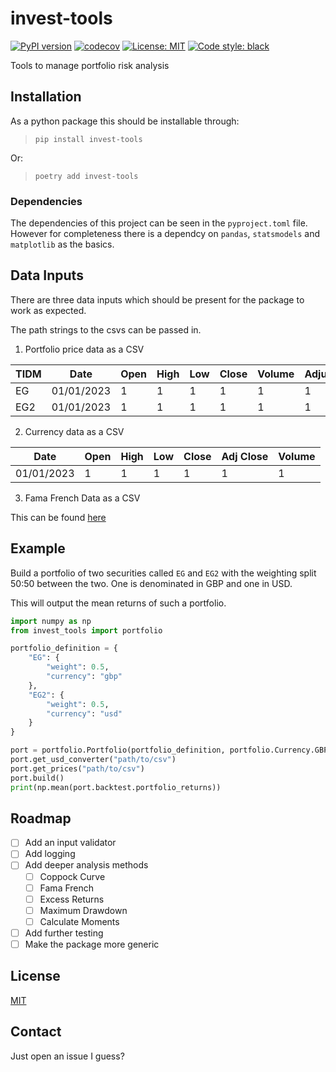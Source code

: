 # invest-tools

[![PyPI version](https://badge.fury.io/py/invest-tools.svg)](https://badge.fury.io/py/invest-tools)
[![codecov](https://codecov.io/gh/leo-jp-edwards/invest-tools/branch/main/graph/badge.svg?token=C1W8MZFS80)](https://codecov.io/gh/leo-jp-edwards/invest-tools)
[![License: MIT](https://img.shields.io/badge/License-MIT-yellow.svg)](https://opensource.org/licenses/MIT)
[![Code style: black](https://img.shields.io/badge/code%20style-black-000000.svg)](https://github.com/psf/black)

Tools to manage portfolio risk analysis

## Installation

As a python package this should be installable through:

> `pip install invest-tools`

Or:

> `poetry add invest-tools`

### Dependencies

The dependencies of this project can be seen in the `pyproject.toml` file. However for completeness there is a dependcy on `pandas`, `statsmodels` and `matplotlib` as the basics.

## Data Inputs

There are three data inputs which should be present for the package to work as expected. 

The path strings to the csvs can be passed in. 

1. Portfolio price data as a CSV

| TIDM | Date | Open | High | Low | Close | Volume | Adjustment |
|------|------|------|------|-----|-------|--------|------------|
| EG | 01/01/2023 | 1 | 1 | 1 | 1 | 1 | 1 |
| EG2 | 01/01/2023 | 1 | 1 | 1 | 1 | 1 | 1 |

2. Currency data as a CSV

| Date | Open | High | Low | Close | Adj Close | Volume |
|------|------|------|-----|-------|-----------|--------|
| 01/01/2023 | 1 | 1 | 1 | 1 | 1 | 1 |

3. Fama French Data as a CSV

This can be found [here](https://mba.tuck.dartmouth.edu/pages/faculty/ken.french/data_library.html)

## Example

Build a portfolio of two securities called `EG` and `EG2` with the weighting split 50:50 between the two. One is denominated in GBP and one in USD.

This will output the mean returns of such a portfolio.

```python
import numpy as np
from invest_tools import portfolio

portfolio_definition = {
    "EG": {
        "weight": 0.5,
        "currency": "gbp"
    },
    "EG2": {
        "weight": 0.5,
        "currency": "usd"
    }
}

port = portfolio.Portfolio(portfolio_definition, portfolio.Currency.GBP)
port.get_usd_converter("path/to/csv")
port.get_prices("path/to/csv")
port.build()
print(np.mean(port.backtest.portfolio_returns))
```

## Roadmap

- [ ] Add an input validator
- [ ] Add logging
- [ ] Add deeper analysis methods
    - [ ] Coppock Curve
    - [ ] Fama French
    - [ ] Excess Returns
    - [ ] Maximum Drawdown
    - [ ] Calculate Moments
- [ ] Add further testing
- [ ] Make the package more generic

## License

[MIT](LICENSE)

## Contact

Just open an issue I guess?